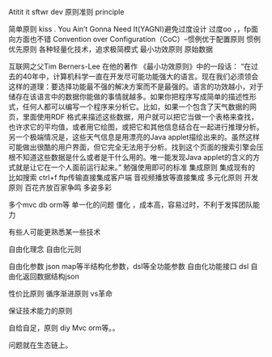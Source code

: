 Atitit it sftwr dev 原则准则  principle

简单原则 kiss
. You Ain’t Gonna Need It(YAGNI)避免过度设计
过度oo  ，，fp面向方面也不错
 Convention over Configuration（CoC）–惯例优于配置原则 惯例优先原则
各种轻量化技术，追求极简模式
最小功效原则  原始数据

互联网之父Tim Berners-Lee 在他的著作 《最小功效原则》中的一段话：
“在过去的40年中，计算机科学一直在开发尽可能功能强大的语言。现在我们必须领会这样的道理：要选择功能最不强的解决方案而不是最强的。语言的功效越小，对于储存在该语言中的数据你能做的事情就越多。如果你把程序写成简单的描述性形式，任何人都可以编写一个程序来分析它。比如，如果一个包含了天气数据的网页，里面使用RDF 格式来描述这些数据，用户就可以把它当做一个表格来查找，也许求它的平均值，或者用它绘图，或把它和其他信息结合在一起进行推理分析。另一个极端情况是，这些天气信息是用漂亮的Java applet描绘出来的。虽然这样可能做出很酷的用户界面，但它完全无法用于分析。找到这个页面的搜索引擎会压根不知道这些数据是什么或者是干什么用的。唯一能发现Java applet的含义的方式就是让它在一个人面前运行起来。”
勉强使用即可的标准
集成原则 集成现有的
比如搜索  ctrl+f
ftp传输直接集成客户端
音视频播放等直接集成
多元化原则 开发原则 百花齐放百家争鸣 多姿多彩

多个mvc  db orm等
单一化的问题
僵化 ，成本高，容易过时，不利于发挥团队能力

有些人可能更熟悉某一些技术

 自由化理念 自由化元则

自由化参数  json map等半结构化参数，dsl等全功能参数
自由化功能接口  dsl 
自由化返回数据结构json

性价比原则
循序渐进原则 vs革命

保证技术能力的原则

自给自足，原则 diy
Mvc orm等。。

问题就在生态链上。


